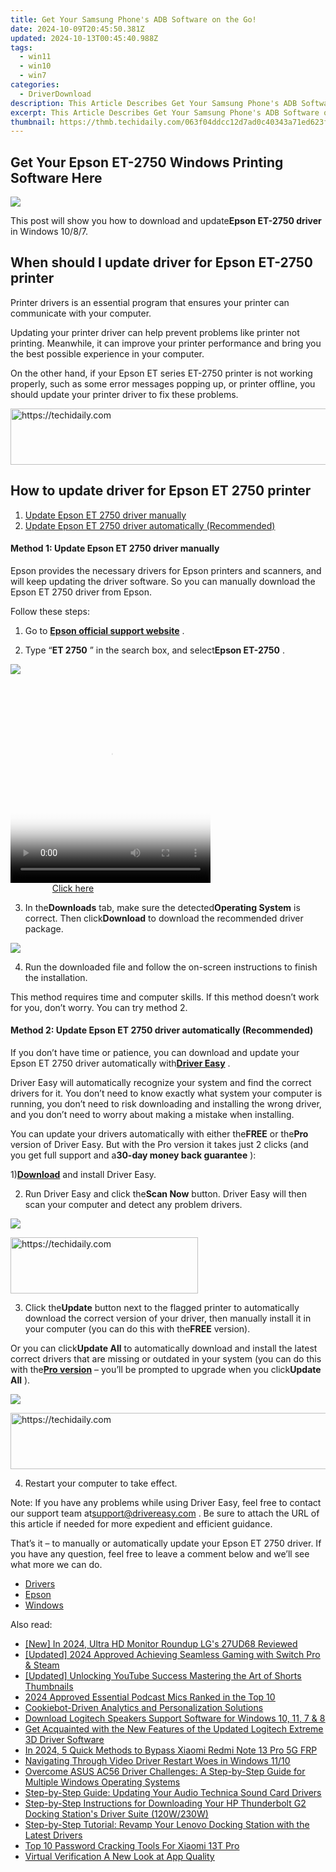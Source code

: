```yaml
---
title: Get Your Samsung Phone's ADB Software on the Go!
date: 2024-10-09T20:45:50.381Z
updated: 2024-10-13T00:45:40.988Z
tags:
  - win11
  - win10
  - win7
categories:
  - DriverDownload
description: This Article Describes Get Your Samsung Phone's ADB Software on the Go!
excerpt: This Article Describes Get Your Samsung Phone's ADB Software on the Go!
thumbnail: https://thmb.techidaily.com/063f04ddcc12d7ad0c40343a71ed623fbddb1ebfb8c3b581a5d414d7d362a54b.jpg
---
```


## Get Your Epson ET-2750 Windows Printing Software Here

![](https://images.drivereasy.com/wp-content/uploads/2019/01/image-160.png)

 This post will show you how to download and update**Epson ET-2750 driver** in Windows 10/8/7.

## When should I update driver for Epson ET-2750 printer

 Printer drivers is an essential program that ensures your printer can communicate with your computer.

 Updating your printer driver can help prevent problems like printer not printing. Meanwhile, it can improve your printer performance and bring you the best possible experience in your computer.

 On the other hand, if your Epson ET series ET-2750 printer is not working properly, such as some error messages popping up, or printer offline, you should update your printer driver to fix these problems.

<!-- affiliate ads begin -->
<a href="https://appsumo.8odi.net/c/5597632/2043594/7443" target="_top" id="2043594">
  <img src="//a.impactradius-go.com/display-ad/7443-2043594" border="0" alt="https://techidaily.com" width="728" height="90"/>
</a>
<img height="0" width="0" src="https://appsumo.8odi.net/i/5597632/2043594/7443" style="position:absolute;visibility:hidden;" border="0" />
<!-- affiliate ads end -->

## How to update driver for Epson ET 2750 printer

1. [Update Epson ET 2750 driver manually](https://tools.techidaily.com/drivereasy/download/)
2. [Update Epson ET 2750 driver automatically (Recommended)](https://www.drivereasy.com/knowledge/epson-et-2750-driver-download-for-windows/#a2)

#### Method 1: Update Epson ET 2750 driver manually

 Epson provides the necessary drivers for Epson printers and scanners, and will keep updating the driver software. So you can manually download the Epson ET 2750 driver from Epson.

Follow these steps:

 1) Go to **[Epson official support website](https://epson.com/Support/Printers/sh/s1)**  .

 2) Type “**ET 2750** ” in the search box, and select**Epson ET-2750** .

![](https://images.drivereasy.com/wp-content/uploads/2019/01/image-161.png)

<!-- affiliate ads begin -->
<span id="1498635">
					<video width="320" height="320" style="cursor:pointer"
           poster="//a.impactradius-go.com/display-clicktoplayimage/1498635.png"
           onclick="if(!this.playClicked){this.play();this.setAttribute('controls',true);this.playClicked=true;}">
	   <source src="//a.impactradius-go.com/display-ad/17326-1498635">
	   <img src="//a.impactradius-go.com/display-clicktoplayimage/1498635.png" style="border: none; height: 100%; width: 100%; object-fit: contain">
	</video>
	<div style="width:200px;text-align:center"><a href="javascript:window.open(decodeURIComponent('https%3A%2F%2Fancheer.sjv.io%2Fc%2F5597632%2F1498635%2F17326'), '_blank');void(0);">Click here</a></div>
</span>
<img height="0" width="0" src="https://imp.pxf.io/i/5597632/1498635/17326" style="position:absolute;visibility:hidden;" border="0" />
<!-- affiliate ads end -->

 3) In the**Downloads** tab, make sure the detected**Operating System** is correct. Then click**Download** to download the recommended driver package.

![](https://images.drivereasy.com/wp-content/uploads/2019/01/image-162.png)

 4) Run the downloaded file and follow the on-screen instructions to finish the installation.

 This method requires time and computer skills. If this method doesn’t work for you, don’t worry. You can try method 2.

#### Method 2: Update Epson ET 2750 driver automatically (Recommended)

 If you don’t have time or patience, you can download and update your Epson ET 2750 driver automatically with[**Driver Easy**](https://tools.techidaily.com/drivereasy/download/) .

 Driver Easy will automatically recognize your system and find the correct drivers for it. You don’t need to know exactly what system your computer is running, you don’t need to risk downloading and installing the wrong driver, and you don’t need to worry about making a mistake when installing.

 You can update your drivers automatically with either the**FREE** or the**Pro** version of Driver Easy. But with the Pro version it takes just 2 clicks (and you get full support and a**30-day money back guarantee** ):

 1)[**Download**](https://tools.techidaily.com/drivereasy/download/) and install Driver Easy.

 2) Run Driver Easy and click the**Scan Now** button. Driver Easy will then scan your computer and detect any problem drivers.

![](https://images.drivereasy.com/wp-content/uploads/2019/01/image-164.png)

<!-- affiliate ads begin -->
<a href="https://aligracehair.sjv.io/c/5597632/1902289/19272" target="_top" id="1902289">
  <img src="//a.impactradius-go.com/display-ad/19272-1902289" border="0" alt="https://techidaily.com" width="300" height="90"/>
</a>
<img height="0" width="0" src="https://aligracehair.sjv.io/i/5597632/1902289/19272" style="position:absolute;visibility:hidden;" border="0" />
<!-- affiliate ads end -->

 3) Click the**Update** button next to the flagged printer to automatically download the correct version of your driver, then manually install it in your computer (you can do this with the**FREE** version).

 Or you can click**Update All** to automatically download and install the latest correct drivers that are missing or outdated in your system (you can do this with the[**Pro version**](https://tools.techidaily.com/drivereasy/download/) – you’ll be prompted to upgrade when you click**Update All** ).

![](https://images.drivereasy.com/wp-content/uploads/2019/01/image-163.png)

<!-- affiliate ads begin -->
<a href="https://unicoeye.pxf.io/c/5597632/2134243/18498" target="_top" id="2134243">
  <img src="//a.impactradius-go.com/display-ad/18498-2134243" border="0" alt="https://techidaily.com" width="728" height="90"/>
</a>
<img height="0" width="0" src="https://unicoeye.pxf.io/i/5597632/2134243/18498" style="position:absolute;visibility:hidden;" border="0" />
<!-- affiliate ads end -->

4) Restart your computer to take effect.

 Note: If you have any problems while using Driver Easy, feel free to contact our support team at[support@drivereasy.com](https://tools.techidaily.com/drivereasy/download/) . Be sure to attach the URL of this article if needed for more expedient and efficient guidance.

 That’s it – to manually or automatically update your Epson ET 2750 driver. If you have any question, feel free to leave a comment below and we’ll see what more we can do.

* [Drivers](https://tools.techidaily.com/drivereasy/download/)
* [Epson](https://tools.techidaily.com/drivereasy/download/)
* [Windows](https://tools.techidaily.com/drivereasy/download/)

<ins class="adsbygoogle"
     style="display:block"
     data-ad-format="autorelaxed"
     data-ad-client="ca-pub-7571918770474297"
     data-ad-slot="1223367746"></ins>

<ins class="adsbygoogle"
     style="display:block"
     data-ad-client="ca-pub-7571918770474297"
     data-ad-slot="8358498916"
     data-ad-format="auto"
     data-full-width-responsive="true"></ins>

<span class="atpl-alsoreadstyle">Also read:</span>
<div><ul>
<li><a href="https://fox-glue.techidaily.com/new-in-2024-ultra-hd-monitor-roundup-lgs-27ud68-reviewed/"><u>[New] In 2024, Ultra HD Monitor Roundup LG's 27UD68 Reviewed</u></a></li>
<li><a href="https://video-capture.techidaily.com/updated-2024-approved-achieving-seamless-gaming-with-switch-pro-and-steam/"><u>[Updated] 2024 Approved Achieving Seamless Gaming with Switch Pro & Steam</u></a></li>
<li><a href="https://youtube-blog.techidaily.com/ed-unlocking-youtube-success-mastering-the-art-of-shorts-thumbnails/"><u>[Updated] Unlocking YouTube Success Mastering the Art of Shorts Thumbnails</u></a></li>
<li><a href="https://fox-blue.techidaily.com/2024-approved-essential-podcast-mics-ranked-in-the-top-10/"><u>2024 Approved Essential Podcast Mics Ranked in the Top 10</u></a></li>
<li><a href="https://techtrends.techidaily.com/cookiebot-driven-analytics-and-personalization-solutions/"><u>Cookiebot-Driven Analytics and Personalization Solutions</u></a></li>
<li><a href="https://hardware-help.techidaily.com/download-logitech-speakers-support-software-for-windows-10-11-7-and-8/"><u>Download Logitech Speakers Support Software for Windows 10, 11, 7 & 8</u></a></li>
<li><a href="https://hardware-help.techidaily.com/get-acquainted-with-the-new-features-of-the-updated-logitech-extreme-3d-driver-software/"><u>Get Acquainted with the New Features of the Updated Logitech Extreme 3D Driver Software</u></a></li>
<li><a href="https://bypass-frp.techidaily.com/in-2024-5-quick-methods-to-bypass-xiaomi-redmi-note-13-pro-5g-frp-by-drfone-android/"><u>In 2024, 5 Quick Methods to Bypass Xiaomi Redmi Note 13 Pro 5G FRP</u></a></li>
<li><a href="https://win11.techidaily.com/navigating-through-video-driver-restart-woes-in-windows-1110/"><u>Navigating Through Video Driver Restart Woes in Windows 11/10</u></a></li>
<li><a href="https://hardware-help.techidaily.com/overcome-asus-ac56-driver-challenges-a-step-by-step-guide-for-multiple-windows-operating-systems/"><u>Overcome ASUS AC56 Driver Challenges: A Step-by-Step Guide for Multiple Windows Operating Systems</u></a></li>
<li><a href="https://hardware-help.techidaily.com/step-by-step-guide-updating-your-audio-technica-sound-card-drivers/"><u>Step-by-Step Guide: Updating Your Audio Technica Sound Card Drivers</u></a></li>
<li><a href="https://hardware-help.techidaily.com/step-by-step-instructions-for-downloading-your-hp-thunderbolt-g2-docking-stations-driver-suite-120w230w/"><u>Step-by-Step Instructions for Downloading Your HP Thunderbolt G2 Docking Station's Driver Suite (120W/230W)</u></a></li>
<li><a href="https://hardware-help.techidaily.com/step-by-step-tutorial-revamp-your-lenovo-docking-station-with-the-latest-drivers/"><u>Step-by-Step Tutorial: Revamp Your Lenovo Docking Station with the Latest Drivers</u></a></li>
<li><a href="https://unlock-android.techidaily.com/top-10-password-cracking-tools-for-xiaomi-13t-pro-by-drfone-android/"><u>Top 10 Password Cracking Tools For Xiaomi 13T Pro</u></a></li>
<li><a href="https://extra-information.techidaily.com/virtual-verification-a-new-look-at-app-quality/"><u>Virtual Verification A New Look at App Quality</u></a></li>
</ul></div>

